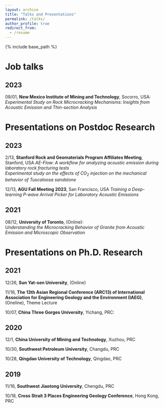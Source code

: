 ```yaml
---
layout: archive
title: "Talks and Presentations"
permalink: /talks/
author_profile: true
redirect_from:
  - /resume
---
```


{% include base_path %}

# Job talks  

## 2023  
09/01, **New Mexico Institute of Mining and Technology**, Socorro, USA:  
<i>Experimental Study on Rock Microcracking Mechanisms: Insights from Acoustic Emission and Thin-section Analysis</i>

# Presentations on Postdoc Research  
## 2023
2/13, **Stanford Rock and Geomaterials Program Affiliates Meeting**, Stanford, USA
<i>AE-Flow: A workflow for analyzing acoustic emission during laboratory rock fracturing tests</i>   
<i>Experimental study on the effects of CO<sub>2</sub> injection on the mechanical behavior of Tuscaloosa sandstone</i>  

12/13,	**AGU Fall Meeting 2023**, San Francisco, USA
<i>Training a Deep-learning P-wave Arrival Picker for Laboratory Acoustic Emissions</i>  


## 2021
08/12, **University of Toronto**, (Online):  
<i>Understanding the Microcracking Behavior of Granite from Acoustic Emission and Microscopic Observation</i>


# Presentations on Ph.D. Research

## 2021
12/26, **Sun Yat-sen University**, (Online)  

11/16, **The 13th Asian Regional Conference (ARC13) of International Association for Engineering Geology and the Environment (IAEG)**, (Oneline), Theme Lecture

10/07, **China Three Gorges University**, Yichang, PRC:


## 2020
12/1, **China University of Mining and Technology**, Xuzhou, PRC  

10/30, **Southwest Petroleum University**, Changdu, PRC  

10/28, **Qingdao University of Technology**, Qingdao, PRC  

## 2019
11/16, **Southwest Jiaotong University**, Chengdu, PRC  

10/18, **Cross Strait 3 Places Engineering Geology Conference**, Hong Kong, PRC